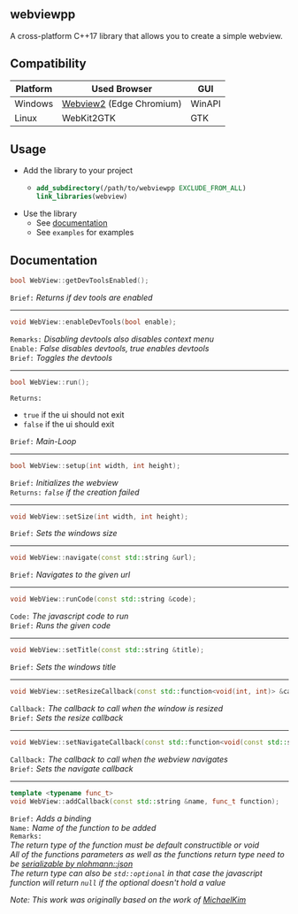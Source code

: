 ## webviewpp
A cross-platform C++17 library that allows you to create a simple webview.

## Compatibility
| Platform | Used Browser                                                                    | GUI    |
| -------- | ------------------------------------------------------------------------------- | ------ |
| Windows  | [Webview2](https://docs.microsoft.com/microsoft-edge/webview2/) (Edge Chromium) | WinAPI |
| Linux    | WebKit2GTK                                                                      | GTK    |

## Usage

- Add the library to your project
  - ```cmake
    add_subdirectory(/path/to/webviewpp EXCLUDE_FROM_ALL)
    link_libraries(webview)
    ```
- Use the library
  - See [documentation](#documentation)
  - See `examples` for examples

## Documentation

```cpp
bool WebView::getDevToolsEnabled();
```
`Brief:` <i>Returns if dev tools are enabled</i>

---
```cpp
void WebView::enableDevTools(bool enable);
```
`Remarks:` <i>Disabling devtools also disables context menu</i>  
`Enable:` <i>False disables devtools, true enables devtools</i>  
`Brief:` <i>Toggles the devtools</i>  

---
```cpp
bool WebView::run();
```
`Returns:`
- `true` if the ui should not exit  
- `false` if the ui should exit
  
`Brief:` <i>Main-Loop</i>

---
```cpp
bool WebView::setup(int width, int height);
```
`Brief:` <i>Initializes the webview</i>  
`Returns:` <i>`false` if the creation failed</i>

---
```cpp
void WebView::setSize(int width, int height);
```
`Brief:` <i>Sets the windows size</i>

---
```cpp
void WebView::navigate(const std::string &url);
```
`Brief:` <i>Navigates to the given url</i>

---
```cpp
void WebView::runCode(const std::string &code);
```
`Code:` <i>The javascript code to run</i>  
`Brief:` <i>Runs the given code</i>

---
```cpp
void WebView::setTitle(const std::string &title);
```
`Brief:` <i>Sets the windows title</i>

---
```cpp
void WebView::setResizeCallback(const std::function<void(int, int)> &callback);
```
`Callback:` <i>The callback to call when the window is resized</i>  
`Brief:` <i>Sets the resize callback</i>

---
```cpp
void WebView::setNavigateCallback(const std::function<void(const std::string &)> &callback);
```
`Callback:` <i>The callback to call when the webview navigates</i>  
`Brief:` <i>Sets the navigate callback</i>

---
```cpp
template <typename func_t>
void WebView::addCallback(const std::string &name, func_t function);
```
`Brief:` <i>Adds a binding</i>  
`Name:` <i>Name of the function to be added</i>  
`Remarks:`   
<i>The return type of the function must be default constructible or void</i>  
<i>All of the functions parameters as well as the functions return type need to be [serializable by nlohmann::json](https://github.com/nlohmann/json#how-do-i-convert-third-party-types)</i>  
<i>The return type can also be `std::optional` in that case the javascript function will return `null` if  the optional doesn't hold a value</i>


<i>Note: This work was originally based on the work of [MichaelKim](https://github.com/MichaelKim/webview)</i>
